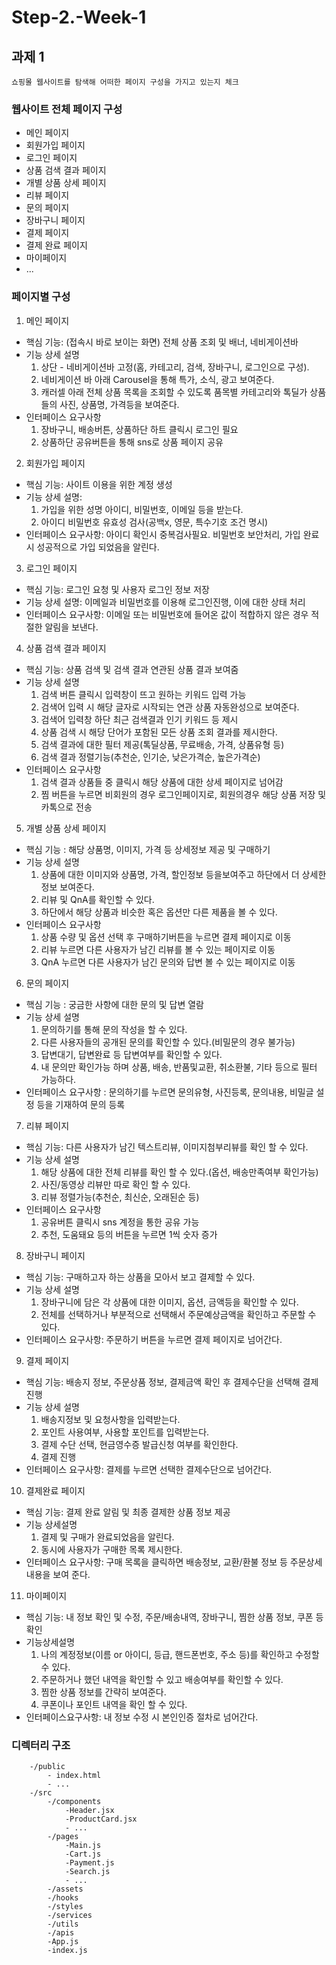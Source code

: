 # Step-2.-Week-1

## 과제 1

`쇼핑몰 웹사이트를 탐색해 어떠한 페이지 구성을 가지고 있는지 체크`

### 웹사이트 전체 페이지 구성

- 메인 페이지
- 회원가입 페이지
- 로그인 페이지
- 상품 검색 결과 페이지
- 개별 상품 상세 페이지
- 리뷰 페이지
- 문의 페이지
- 장바구니 페이지
- 결제 페이지
- 결제 완료 페이지
- 마이페이지
- ...

### 페이지별 구성

1. 메인 페이지
- 핵심 기능: (접속시 바로 보이는 화면) 전체 상품 조회 및 배너, 네비게이션바
- 기능 상세 설명
  1. 상단 - 네비게이션바 고정(홈, 카테고리, 검색, 장바구니, 로그인으로 구성).
  2. 네비게이션 바 아래 Carousel을 통해 특가, 소식, 광고 보여준다.
  3. 캐러셀 아래 전체 상품 목록을 조회할 수 있도록 품목별 카테고리와 톡딜가 상품들의 사진, 상품명, 가격등을 보여준다.
- 인터페이스 요구사항
  1. 장바구니, 배송버튼, 상품하단 하트 클릭시 로그인 필요
  2. 상품하단 공유버튼을 통해 sns로 상품 페이지 공유

2. 회원가입 페이지
- 핵심 기능: 사이트 이용을 위한 계정 생성
- 기능 상세 설명:
  1. 가입을 위한 성명 아이디, 비밀번호, 이메일 등을 받는다.
  2. 아이디 비밀번호 유효성 검사(공백x, 영문, 특수기호 조건 명시)
- 인터페이스 요구사항: 아이디 확인시 중복검사필요. 비밀번호 보안처리, 가입 완료 시 성공적으로 가입 되었음을 알린다.

3. 로그인 페이지
- 핵심 기능: 로그인 요청 및 사용자 로그인 정보 저장
- 기능 상세 설명: 이메일과 비밀번호를 이용해 로그인진행, 이에 대한 상태 처리
- 인터페이스 요구사항: 이메일 또는 비밀번호에 들어온 값이 적합하지 않은 경우 적절한 알림을 보낸다.

4. 상품 검색 결과 페이지
- 핵심 기능: 상품 검색 및 검색 결과 연관된 상품 결과 보여줌
- 기능 상세 설명
  1. 검색 버튼 클릭시 입력창이 뜨고 원하는 키워드 입력 가능
  2. 검색어 입력 시 해당 글자로 시작되는 연관 상품 자동완성으로 보여준다.
  3. 검색어 입력창 하단 최근 검색결과 인기 키워드 등 제시
  4. 상품 검색 시 해당 단어가 포함된 모든 상품 조회 결과를 제시한다.
  5. 검색 결과에 대한 필터 제공(톡딜상품, 무료배송, 가격, 상품유형 등)
  6. 검색 결과 정렬기능(추천순, 인기순, 낮은가격순, 높은가격순)
- 인터페이스 요구사항
  1. 검색 결과 상품들 중 클릭시 해당 상품에 대한 상세 페이지로 넘어감
  2. 찜 버튼을 누르면 비회원의 경우 로그인페이지로, 회원의경우 해당 상품 저장 및 카톡으로 전송

5. 개별 상품 상세 페이지
- 핵심 기능 : 해당 상품명, 이미지, 가격 등 상세정보 제공 및 구매하기
- 기능 상세 설명
  1. 상품에 대한 이미지와 상품명, 가격, 할인정보 등을보여주고 하단에서 더 상세한 정보 보여준다.
  2. 리뷰 및 QnA를 확인할 수 있다.
  3. 하단에서 해당 상품과 비슷한 혹은 옵션만 다른 제품을 볼 수 있다.
- 인터페이스 요구사항
  1. 상품 수량 및 옵션 선택 후 구매하기버튼을 누르면 결제 페이지로 이동
  2. 리뷰 누르면 다른 사용자가 남긴 리뷰를 볼 수 있는 페이지로 이동
  3. QnA 누르면 다른 사용자가 남긴 문의와 답변 볼 수 있는 페이지로 이동

6. 문의 페이지
- 핵심 기능 : 궁금한 사항에 대한 문의 및 답변 열람
- 기능 상세 설명
  1. 문의하기를 통해 문의 작성을 할 수 있다.
  2. 다른 사용자들의 공개된 문의를 확인할 수 있다.(비밀문의 경우 불가능)
  3. 답변대기, 답변완료 등 답변여부를 확인할 수 있다.
  4. 내 문의만 확인가능 하며 상품, 배송, 반품및교환, 취소환불, 기타 등으로 필터 가능하다.
- 인터페이스 요구사항 : 문의하기를 누르면 문의유형, 사진등록, 문의내용, 비밀글 설정 등을 기재하여 문의 등록

7. 리뷰 페이지
- 핵심 기능: 다른 사용자가 남긴 텍스트리뷰, 이미지첨부리뷰를 확인 할 수 있다.
- 기능 상세 설명
  1. 해당 상품에 대한 전체 리뷰를 확인 할 수 있다.(옵션, 배송만족여부 확인가능)
  2. 사진/동영상 리뷰만 따로 확인 할 수 있다.
  3. 리뷰 정렬가능(추천순, 최신순, 오래된순 등)
- 인터페이스 요구사항
  1. 공유버튼 클릭시 sns 계정을 통한 공유 가능
  2. 추천, 도움돼요 등의 버튼을 누르면 1씩 숫자 증가

8. 장바구니 페이지
- 핵심 기능: 구매하고자 하는 상품을 모아서 보고 결제할 수 있다.
- 기능 상세 설명
  1. 장바구니에 담은 각 상품에 대한 이미지, 옵션, 금액등을 확인할 수 있다.
  2. 전체를 선택하거나 부분적으로 선택해서 주문예상금액을 확인하고 주문할 수 있다.
- 인터페이스 요구사항: 주문하기 버튼을 누르면 결제 페이지로 넘어간다.

9. 결제 페이지
- 핵심 기능: 배송지 정보, 주문상품 정보, 결제금액 확인 후 결제수단을 선택해 결제진행
- 기능 상세 설명
  1. 배송지정보 및 요청사항을 입력받는다.
  2. 포인트 사용여부, 사용할 포인트를 입력받는다.
  3. 결제 수단 선택, 현금영수증 발급신청 여부를 확인한다.
  4. 결제 진행
- 인터페이스 요구사항: 결제를 누르면 선택한 결제수단으로 넘어간다.

10. 결제완료 페이지
- 핵심 기능: 결제 완료 알림 및 최종 결제한 상품 정보 제공
- 기능 상세설명
  1. 결제 및 구매가 완료되었음을 알린다.
  2. 동시에 사용자가 구매한 목록 제시한다.
- 인터페이스 요구사항: 구매 목록을 클릭하면 배송정보, 교환/환불 정보 등 주문상세내용을 보여 준다.

11. 마이페이지
- 핵심 기능: 내 정보 확인 및 수정, 주문/배송내역, 장바구니, 찜한 상품 정보, 쿠폰 등 확인
- 기능상세설명
  1. 나의 계정정보(이름 or 아이디, 등급, 핸드폰번호, 주소 등)를 확인하고 수정할 수 있다.
  2. 주문하거나 했던 내역을 확인할 수 있고 배송여부를 확인할 수 있다.
  3. 찜한 상품 정보를 간략히 보여준다.
  4. 쿠폰이나 포인트 내역을 확인 할 수 있다.
- 인터페이스요구사항: 내 정보 수정 시 본인인증 절차로 넘어간다.

### 디렉터리 구조

```
    -/public
        - index.html
        - ...
    -/src
        -/components
            -Header.jsx
            -ProductCard.jsx
            - ...
        -/pages
            -Main.js
            -Cart.js
            -Payment.js
            -Search.js
            - ...
        -/assets
        -/hooks
        -/styles
        -/services
        -/utils
        -/apis
        -App.js
        -index.js
```

